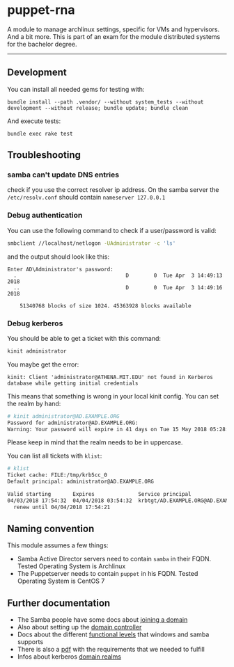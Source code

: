 # puppet-rna

A module to manage archlinux settings, specific for VMs and hypervisors. And a bit more. This is part of an exam for the module distributed systems for the bachelor degree.

---

## Development

You can install all needed gems for testing with:

```
bundle install --path .vendor/ --without system_tests --without development --without release; bundle update; bundle clean
```

And execute tests:

```
bundle exec rake test
```

## Troubleshooting

### samba can't update DNS entries

check if you use the correct resolver ip address. On the samba server the `/etc/resolv.conf` should contain `nameserver 127.0.0.1`

### Debug authentication

You can use the following command to check if a user/password is valid:

```sh
smbclient //localhost/netlogon -UAdministrator -c 'ls'
```

and the output should look like this:

```
Enter AD\Administrator's password:
  .                                   D        0  Tue Apr  3 14:49:13 2018
  ..                                  D        0  Tue Apr  3 14:49:16 2018

    51340768 blocks of size 1024. 45363928 blocks available
```

### Debug kerberos

You should be able to get a ticket with this command:

```sh
kinit administrator
```

You maybe get the error:

```
kinit: Client 'administrator@ATHENA.MIT.EDU' not found in Kerberos database while getting initial credentials
```

This means that something is wrong in your local kinit config. You can set the realm by hand:

```sh
# kinit administrator@AD.EXAMPLE.ORG
Password for administrator@AD.EXAMPLE.ORG:
Warning: Your password will expire in 41 days on Tue 15 May 2018 05:28:06 PM UTC
```

Please keep in mind that the realm needs to be in uppercase.

You can list all tickets with `klist`:

```sh
# klist
Ticket cache: FILE:/tmp/krb5cc_0
Default principal: administrator@AD.EXAMPLE.ORG

Valid starting       Expires              Service principal
04/03/2018 17:54:32  04/04/2018 03:54:32  krbtgt/AD.EXAMPLE.ORG@AD.EXAMPLE.ORG
  renew until 04/04/2018 17:54:21
```

## Naming convention

This module assumes a few things:

* Samba Active Director servers need to contain `samba` in their FQDN. Tested Operating System is Archlinux
* The Puppetserver needs to contain `puppet` in his FQDN. Tested Operating System is CentOS 7

## Further documentation

* The Samba people have some docs about [joining a domain](https://wiki.samba.org/index.php/Joining_a_Windows_Client_or_Server_to_a_Domain)
* Also about setting up the [domain controller](https://wiki.samba.org/index.php/Setting_up_Samba_as_an_Active_Directory_Domain_Controller)
* Docs about the different [functional levels](https://wiki.samba.org/index.php/Raising_the_Functional_Levels) that windows and samba supports
* There is also a [pdf](Szenario-TI114-2017.pdf) with the requirements that we needed to fulfill
* Infos about kerberos [domain realms](https://web.mit.edu/kerberos/krb5-1.5/krb5-1.5.4/doc/krb5-admin/domain_005frealm.html)
